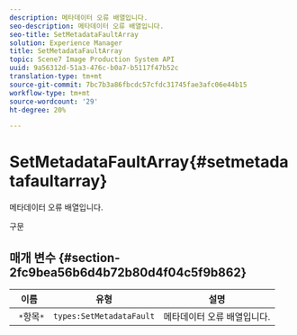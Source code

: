 ```yaml
---
description: 메타데이터 오류 배열입니다.
seo-description: 메타데이터 오류 배열입니다.
seo-title: SetMetadataFaultArray
solution: Experience Manager
title: SetMetadataFaultArray
topic: Scene7 Image Production System API
uuid: 9a56312d-51a3-476c-b0a7-b5117f47b52c
translation-type: tm+mt
source-git-commit: 7bc7b3a86fbcdc57cfdc31745fae3afc06e44b15
workflow-type: tm+mt
source-wordcount: '29'
ht-degree: 20%

---
```



# SetMetadataFaultArray{#setmetadatafaultarray}

메타데이터 오류 배열입니다.

구문

## 매개 변수 {#section-2fc9bea56b6d4b72b80d4f04c5f9b862}

| 이름 | 유형 | 설명 |
|---|---|---|
| ` *`항목`*` | `types:SetMetadataFault` | 메타데이터 오류 배열입니다. |

